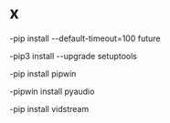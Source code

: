 # x

-pip install --default-timeout=100 future

-pip3 install --upgrade setuptools

-pip install pipwin

-pipwin install pyaudio

-pip install vidstream
